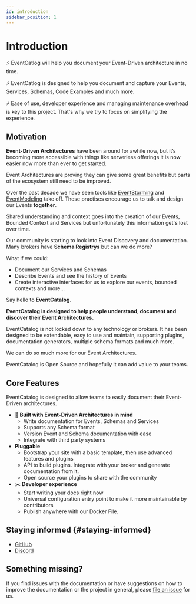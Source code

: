 ```yaml
---
id: introduction
sidebar_position: 1
---
```


# Introduction

⚡️ EventCatlog will help you document your Event-Driven architecture in no time.

⚡️ EventCatlog is designed to help you document and capture your Events, Services, Schemas, Code Examples and much more. 

⚡️ Ease of use, developer experience and managing maintenance overhead is key to this project. That's why we try to focus on simplifying the experience.


## Motivation

**Event-Driven Architectures** have been around for awhile now, but it’s becoming more accessible with things like serverless offerings it is now easier now more than ever to get started.

Event Architectures are proving they can give some great benefits but parts of the ecosystem still need to be improved.

Over the past decade we have seen tools like [EventStorming](https://www.eventstorming.com/) and [EventModeling](https://eventmodeling.org/posts/what-is-event-modeling/) take off. These practises encourage us to talk and design our Events **together**. 

Shared understanding and context goes into the creation of our Events, Bounded Context and Services but unfortunately this information get's lost over time.

Our community is starting to look into Event Discovery and documentation. Many brokers have **Schema Registrys** but can we do more?

What if we could:

- Document our Services and Schemas
- Describe Events and see the history of Events
- Create interactive interfaces for us to explore our events, bounded contexts and more...

Say hello to **EventCatalog**.

**EventCatalog is designed to help people understand, document and discover their Event Architectures.**

EventCatalog is not locked down to any technology or brokers. It has been designed to be extendable, easy to use and maintain, supporting plugins, documentation generators, multiple schema formats and much more.

We can do so much more for our Event Architectures.

EventCatalog is Open Source and hopefully it can add value to your teams.

## Core Features

EventCatalog is designed to allow teams to easily document their Event-Driven architectures.

- 🚀 **Built with Event-Driven Architectures in mind**
  - Write documentation for Events, Schemas and Services
  - Supports any Schema format
  - Version Event and Schema documentation with ease
  - Integrate with third party systems
- **Pluggable**
  - Bootstrap your site with a basic template, then use advanced features and plugins
  - API to build plugins. Integrate with your broker and generate documentation from it.
  - Open source your plugins to share with the community
- ✂️ **Developer experience**
  - Start writing your docs right now
  - Universal configuration entry point to make it more maintainable by contributors
  - Publish anywhere with our Docker File.


## Staying informed {#staying-informed}

- [GitHub](https://github.com/boyney123/eventcatalog)
- [Discord](https://discord.gg/3rjaZMmrAm)

## Something missing?


If you find issues with the documentation or have suggestions on how to improve the documentation or the project in general, please [file an issue](https://github.com/boyney123/eventcatalog) for us.
